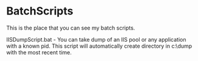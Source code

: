 # BatchScripts

This is the place that you can see my batch scripts.

IISDumpScript.bat - You can take dump of an IIS pool or any application with a known pid. This script will automatically create directory in c:\dump with the most recent time.
